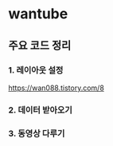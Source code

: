 # wantube

## 

## 주요 코드 정리

### 1. 레이아웃 설정
https://wan088.tistory.com/8

### 2. 데이터 받아오기
### 3. 동영상 다루기
